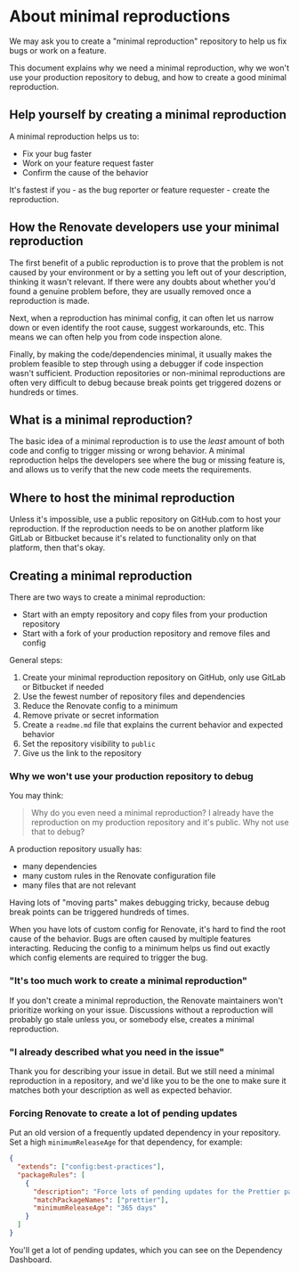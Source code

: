 # About minimal reproductions

We may ask you to create a "minimal reproduction" repository to help us fix bugs or work on a feature.

This document explains why we need a minimal reproduction, why we won't use your production repository to debug, and how to create a good minimal reproduction.

## Help yourself by creating a minimal reproduction

A minimal reproduction helps us to:

- Fix your bug faster
- Work on your feature request faster
- Confirm the cause of the behavior

It's fastest if you - as the bug reporter or feature requester - create the reproduction.

## How the Renovate developers use your minimal reproduction

The first benefit of a public reproduction is to prove that the problem is not caused by your environment or by a setting you left out of your description, thinking it wasn't relevant.
If there were any doubts about whether you'd found a genuine problem before, they are usually removed once a reproduction is made.

Next, when a reproduction has minimal config, it can often let us narrow down or even identify the root cause, suggest workarounds, etc.
This means we can often help you from code inspection alone.

Finally, by making the code/dependencies minimal, it usually makes the problem feasible to step through using a debugger if code inspection wasn't sufficient.
Production repositories or non-minimal reproductions are often very difficult to debug because break points get triggered dozens or hundreds or times.

## What is a minimal reproduction?

The basic idea of a minimal reproduction is to use the _least_ amount of both code and config to trigger missing or wrong behavior.
A minimal reproduction helps the developers see where the bug or missing feature is, and allows us to verify that the new code meets the requirements.

## Where to host the minimal reproduction

Unless it's impossible, use a public repository on GitHub.com to host your reproduction.
If the reproduction needs to be on another platform like GitLab or Bitbucket because it's related to functionality only on that platform, then that's okay.

## Creating a minimal reproduction

There are two ways to create a minimal reproduction:

- Start with an empty repository and copy files from your production repository
- Start with a fork of your production repository and remove files and config

General steps:

1. Create your minimal reproduction repository on GitHub, only use GitLab or Bitbucket if needed
1. Use the fewest number of repository files and dependencies
1. Reduce the Renovate config to a minimum
1. Remove private or secret information
1. Create a `readme.md` file that explains the current behavior and expected behavior
1. Set the repository visibility to `public`
1. Give us the link to the repository

### Why we won't use your production repository to debug

You may think:

> Why do you even need a minimal reproduction?
> I already have the reproduction on my production repository and it's public.
> Why not use that to debug?

A production repository usually has:

- many dependencies
- many custom rules in the Renovate configuration file
- many files that are not relevant

Having lots of "moving parts" makes debugging tricky, because debug break points can be triggered hundreds of times.

When you have lots of custom config for Renovate, it's hard to find the root cause of the behavior.
Bugs are often caused by multiple features interacting.
Reducing the config to a minimum helps us find out exactly which config elements are required to trigger the bug.

### "It's too much work to create a minimal reproduction"

If you don't create a minimal reproduction, the Renovate maintainers won't prioritize working on your issue.
Discussions without a reproduction will probably go stale unless you, or somebody else, creates a minimal reproduction.

### "I already described what you need in the issue"

Thank you for describing your issue in detail.
But we still need a minimal reproduction in a repository, and we'd like you to be the one to make sure it matches both your description as well as expected behavior.

### Forcing Renovate to create a lot of pending updates

Put an old version of a frequently updated dependency in your repository.
Set a high `minimumReleaseAge` for that dependency, for example:

```json
{
  "extends": ["config:best-practices"],
  "packageRules": [
    {
      "description": "Force lots of pending updates for the Prettier package",
      "matchPackageNames": ["prettier"],
      "minimumReleaseAge": "365 days"
    }
  ]
}
```

You'll get a lot of pending updates, which you can see on the Dependency Dashboard.
